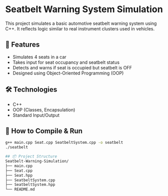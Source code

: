 # Seatbelt Warning System Simulation

This project simulates a basic automotive seatbelt warning system using C++. It reflects logic similar to real instrument clusters used in vehicles.

## 🚗 Features

- Simulates 4 seats in a car
- Takes input for seat occupancy and seatbelt status
- Detects and warns if seat is occupied but seatbelt is OFF
- Designed using Object-Oriented Programming (OOP)

## 🛠 Technologies

- C++
- OOP (Classes, Encapsulation)
- Standard Input/Output


## 🧪 How to Compile & Run

```bash
g++ main.cpp Seat.cpp SeatbeltSystem.cpp -o seatbelt
./seatbelt

## 📦 Project Structure
Seatbelt-Warning-Simulation/
├── main.cpp
├── Seat.cpp
├── Seat.hpp
├── SeatbeltSystem.cpp
├── SeatbeltSystem.hpp
└── README.md
